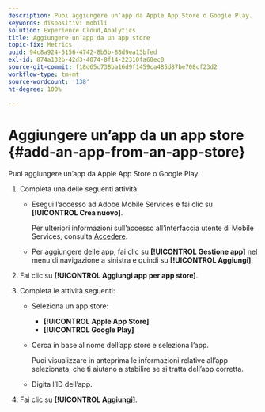 ```yaml
---
description: Puoi aggiungere un’app da Apple App Store o Google Play.
keywords: dispositivi mobili
solution: Experience Cloud,Analytics
title: Aggiungere un’app da un app store
topic-fix: Metrics
uuid: 94c8a924-5156-4742-8b5b-88d9ea13bfed
exl-id: 874a132b-42d3-4074-8f14-22310fa60ec0
source-git-commit: f18d65c738ba16d9f1459ca485d87be708cf23d2
workflow-type: tm+mt
source-wordcount: '138'
ht-degree: 100%

---
```


# Aggiungere un’app da un app store {#add-an-app-from-an-app-store}

Puoi aggiungere un’app da Apple App Store o Google Play.

1. Completa una delle seguenti attività:

   * Esegui l’accesso ad Adobe Mobile Services e fai clic su **[!UICONTROL Crea nuovo]**.

      Per ulteriori informazioni sull’accesso all’interfaccia utente di Mobile Services, consulta [Accedere](/help/using/gs/gs-signin.md).

   * Per aggiungere delle app, fai clic su **[!UICONTROL Gestione app]** nel menu di navigazione a sinistra e quindi su **[!UICONTROL Aggiungi]**.

1. Fai clic su **[!UICONTROL Aggiungi app per app store]**.
1. Completa le attività seguenti:

   * Seleziona un app store:
      * **[!UICONTROL Apple App Store]**
      * **[!UICONTROL Google Play]**
   * Cerca in base al nome dell’app store e seleziona l’app.

      Puoi visualizzare in anteprima le informazioni relative all’app selezionata, che ti aiutano a stabilire se si tratta dell’app corretta.

   * Digita l’ID dell’app.


1. Fai clic su **[!UICONTROL Aggiungi]**.
